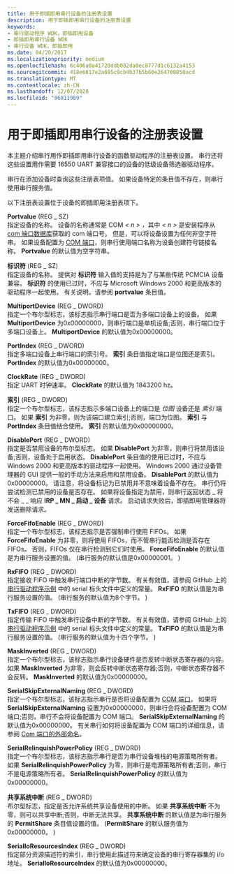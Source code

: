 ```yaml
---
title: 用于即插即用串行设备的注册表设置
description: 用于即插即用串行设备的注册表设置
keywords:
- 串行驱动程序 WDK，即插即用设备
- 即插即用串行设备 WDK
- 串行设备 WDK，即插即用
ms.date: 04/20/2017
ms.localizationpriority: medium
ms.openlocfilehash: 6c406a0a41728ddb082da0ec8777d1c6132a4153
ms.sourcegitcommit: 418e6617e2a695c9cb4b37b5b60e264760858acd
ms.translationtype: MT
ms.contentlocale: zh-CN
ms.lasthandoff: 12/07/2020
ms.locfileid: "96811989"
---
```

# <a name="registry-settings-for-a-plug-and-play-serial-device"></a>用于即插即用串行设备的注册表设置





本主题介绍串行用作即插即用串行设备的函数驱动程序的注册表设置。 串行还将这些设置用作需要 16550 UART 兼容接口的设备的低级设备筛选器驱动程序。

串行在添加设备时查询这些注册表项值。 如果设备特定的条目值不存在，则串行使用串行服务值。

以下注册表设置位于设备的即插即用注册表项下。

<a href="" id="portname--reg-sz-"></a>**Portvalue** (REG \_ SZ)   
指定设备的名称。 设备的名称通常是 COM <em> &lt; n &gt; ，</em>其中 *&lt; n &gt;* 是安装程序从 [com 端口数据库](com-port-database.md)获取的 com 端口号。 但是，可以将设备设置为任何非空字符串。 如果设备配置为 [COM 端口](configuration-of-com-ports.md)，则串行使用端口名称为设备创建符号链接名称。 **Portvalue** 的默认值为空字符串。

<a href="" id="identifier--reg-sz-"></a>**标识符** (REG \_ SZ)   
指定设备的名称。 提供对 **标识符** 输入值的支持是为了与某些传统 PCMCIA 设备兼容。 **标识符** 的使用已过时，不应与 Microsoft Windows 2000 和更高版本的驱动程序一起使用。 有关说明，请参阅 **portvalue** 条目值。

<a href="" id="multiportdevice--reg-dword-"></a>**MultiportDevice** (REG \_ DWORD)   
指定一个布尔型标志，该标志指示串行端口是否为多端口设备上的设备。 如果 **MultiportDevice** 为0x00000000，则串行端口是单机设备;否则，串行端口位于多端口设备上。 **MultiportDevice** 的默认值为0x00000000。

<a href="" id="portindex--reg-dword-"></a>**PortIndex** (REG \_ DWORD)   
指定多端口设备上串行端口的索引号。 **索引** 条目值指定端口是位图还是索引。 **PortIndex** 的默认值为0x00000000。

<a href="" id="clockrate--reg-dword-"></a>**ClockRate** (REG \_ DWORD)   
指定 UART 时钟速率。 **ClockRate** 的默认值为 1843200 hz。

<a href="" id="indexed--reg-dword-"></a>**索引** (REG \_ DWORD)   
指定一个布尔型标志，该标志指示多端口设备上的端口是 *位图* 设备还是 *索引* 端口。 如果 **索引** 为非零，则为该端口建立索引;否则，端口为位图。 **索引** 与 **PortIndex** 条目值结合使用。 **索引** 的默认值为0x00000000。

<a href="" id="disableport--reg-dword-"></a>**DisablePort** (REG \_ DWORD)   
指定是否禁用设备的布尔型标志。 如果 **DisablePort** 为非零，则串行将禁用该设备;否则，设备处于启用状态。 **DisablePort** 条目值的使用已过时，不应与 Windows 2000 和更高版本的驱动程序一起使用。 Windows 2000 通过设备管理器的 GUI 提供一般的手动方法来启用和禁用设备。 **DisablePort** 的默认值为0x00000000。 请注意，将设备标记为已禁用并不意味着设备不存在。 串行仍将尝试检测已禁用的设备是否存在。 如果将设备指定为禁用，则串行返回状态 \_ 将不会 \_ \_ 响应 **IRP \_ MN \_ 启动 \_ 设备** 请求。 启动请求失败后，即插即用管理器将发送删除请求。

<a href="" id="forcefifoenable--reg-dword-"></a>**ForceFifoEnable** (REG \_ DWORD)   
指定一个布尔型标志，该标志指示是否强制串行使用 FIFOs。 如果 **ForceFifoEnable** 为非零，则将使用 FIFOs，而不管串行能否检测是否存在 FIFOs。 否则，FIFOs 仅在串行检测到它们时使用。 **ForceFifoEnable** 的默认值是为串行服务设置的值。  (串行服务的默认值是0x00000001。 ) 

<a href="" id="rxfifo--reg-dword-"></a>**RxFIFO** (REG \_ DWORD)   
指定接收 FIFO 中触发串行端口中断的字节数。 有关有效值，请参阅 GitHub 上的 [串行驱动程序示例](https://github.com/Microsoft/Windows-driver-samples/tree/master/serial/serial) 中的 serial 标头文件中定义的常量。 **RxFIFO** 的默认值是为串行服务设置的值。  (串行服务的默认值为8个字节。 ) 

<a href="" id="txfifo--reg-dword-"></a>**TxFIFO** (REG \_ DWORD)   
指定传输 FIFO 中触发串行设备中断的字节数。 有关有效值，请参阅 GitHub 上的 [串行驱动程序示例](https://github.com/Microsoft/Windows-driver-samples/tree/master/serial/serial) 中的 serial 标头文件中定义的常量。 **TxFIFO** 的默认值是为串行服务设置的值。  (串行服务的默认值为十四个字节。 ) 

<a href="" id="maskinverted--reg-dword-"></a>**MaskInverted** (REG \_ DWORD)   
指定一个布尔型标志，该标志指示串行设备硬件是否反转中断状态寄存器的内容。 如果 **MaskInverted** 为非零，则会反转中断状态寄存器;否则，中断状态寄存器不会反转。 **MaskInverted** 的默认值为0x00000000。

<a href="" id="serialskipexternalnaming--reg-dword-"></a>**SerialSkipExternalNaming** (REG \_ DWORD)   
指定一个布尔型标志，该标志指示串行是否将设备配置为 [COM 端口](configuration-of-com-ports.md)。 如果将 **SerialSkipExternalNaming** 设置为0x00000000，则串行会将设备配置为 COM 端口;否则，串行不会将设备配置为 COM 端口。 **SerialSkipExternalNaming** 的默认值为0x00000000。 有关串行如何将设备配置为 COM 端口的详细信息，请参阅 [Com 端口的外部命名](external-naming-of-com-ports.md)。

<a href="" id="serialrelinquishpowerpolicy--reg-dword-"></a>**SerialRelinquishPowerPolicy** (REG \_ DWORD)   
指定一个布尔型标志，该标志指示串行是否为串行设备堆栈的电源策略所有者。 如果 **SerialRelinquishPowerPolicy** 为零，则串行是电源策略所有者;否则，串行不是电源策略所有者。 **SerialRelinquishPowerPolicy** 的默认值为0x00000000。

<a href="" id="share-system-interrupt--reg-dword-"></a>**共享系统中断** (REG \_ DWORD)   
布尔型标志，指定是否允许系统共享设备使用的中断。 如果 **共享系统中断** 不为零，则可以共享中断;否则，中断无法共享。 **共享系统中断** 的默认值是为串行服务的 **PermitShare** 条目值设置的值。  (**PermitShare** 的默认服务值为0x00000000。 ) 

<a href="" id="serialioresourcesindex--reg-dword-"></a>**SerialIoResourcesIndex** (REG \_ DWORD)   
指定部分资源描述符的索引，串行使用此描述符来确定设备的串行寄存器集的 i/o 地址。 **SerialIoResourceIndex** 的默认值为0x00000000。

 

 




